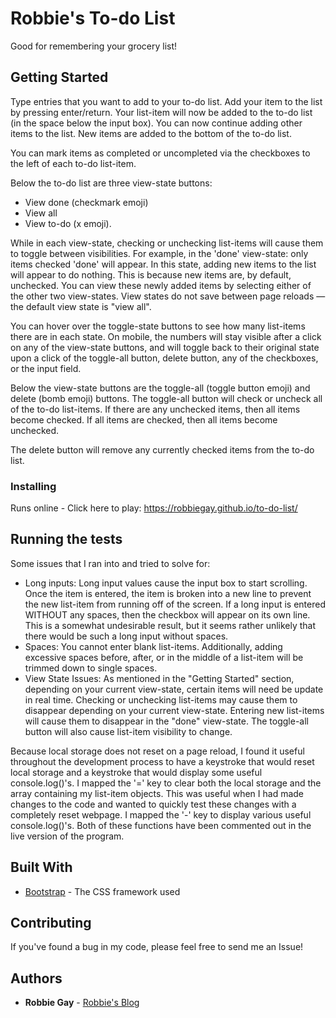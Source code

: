 # Robbie's To-do List

Good for remembering your grocery list!

## Getting Started

Type entries that you want to add to your to-do list. Add your item to the list by pressing enter/return. Your list-item will now be added to the to-do list (in the space below the input box). You can now continue adding other items to the list. New items are added to the bottom of the to-do list.

You can mark items as completed or uncompleted via the checkboxes to the left of each to-do list-item.

Below the to-do list are three view-state buttons:
- View done (checkmark emoji)
- View all
- View to-do (x emoji). 

While in each view-state, checking or unchecking list-items will cause them to toggle between visibilities. For example, in the 'done' view-state: only items checked 'done' will appear. In this state, adding new items to the list will appear to do nothing. This is because new items are, by default, unchecked. You can view these newly added items by selecting either of the other two view-states. View states do not save between page reloads — the default view state is "view all".

You can hover over the toggle-state buttons to see how many list-items there are in each state. On mobile, the numbers will stay visible after a click on any of the view-state buttons, and will toggle back to their original state upon a click of the toggle-all button, delete button, any of the checkboxes, or the input field.

Below the view-state buttons are the toggle-all (toggle button emoji) and delete (bomb emoji) buttons. The toggle-all button will check or uncheck all of the to-do list-items. If there are any unchecked items, then all items become checked. If all items are checked, then all items become unchecked.

The delete button will remove any currently checked items from the to-do list.


### Installing

Runs online - Click here to play: https://robbiegay.github.io/to-do-list/

## Running the tests

Some issues that I ran into and tried to solve for:
- Long inputs: Long input values cause the input box to start scrolling. Once the item is entered, the item is broken into a new line to prevent the new list-item from running off of the screen. If a long input is entered WITHOUT any spaces, then the checkbox will appear on its own line. This is a somewhat undesirable result, but it seems rather unlikely that there would be such a long input without spaces.
- Spaces: You cannot enter blank list-items. Additionally, adding excessive spaces before, after, or in the middle of a list-item will be trimmed down to single spaces.
- View State Issues: As mentioned in the "Getting Started" section, depending on your current view-state, certain items will need be update in real time. Checking or unchecking list-items may cause them to disappear depending on your current view-state. Entering new list-items will cause them to disappear in the "done" view-state. The toggle-all button will also cause list-item visibility to change.

Because local storage does not reset on a page reload, I found it useful throughout the development process to have a keystroke that would reset local storage and a keystroke that would display some useful console.log()'s. I mapped the '=' key to clear both the local storage and the array containing my list-item objects. This was useful when I had made changes to the code and wanted to quickly test these changes with a completely reset webpage. I mapped the '-' key to display various useful console.log()'s. Both of these functions have been commented out in the live version of the program.

## Built With

* [Bootstrap](https://getbootstrap.com) - The CSS framework used

## Contributing

If you've found a bug in my code, please feel free to send me an Issue!

## Authors

* **Robbie Gay** - [Robbie's Blog](https://robbiegay.github.io)
